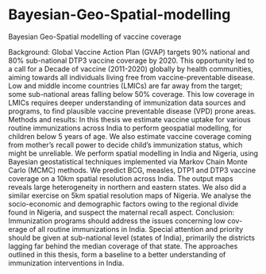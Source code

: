 # Bayesian-Geo-Spatial-modelling
Bayesian Geo-Spatial modelling of vaccine coverage



Background: Global Vaccine Action Plan (GVAP) targets 90% national and 80% sub-national DTP3 vaccine coverage by 2020. This opportunity led to a call for a Decade of vaccine (2011-2020) globally by health communities, aiming towards all individuals living free from vaccine-preventable disease. Low and middle income countries (LMICs) are far away from the target; some sub-national areas falling below 50% coverage. This low coverage in LMICs requires deeper understanding of immunization data sources and programs, to find plausible vaccine preventable disease (VPD) prone areas.
Methods and results: In this thesis we estimate vaccine uptake for various routine immunizations across India to perform geospatial modelling, for children below 5 years of age. We also estimate vaccine coverage coming from mother’s recall power to decide child’s immunization status, which might be unreliable. We perform spatial modelling in India and Nigeria, using Bayesian geostatistical techniques implemented via Markov Chain Monte Carlo (MCMC) methods.
We predict BCG, measles, DTP1 and DTP3 vaccine coverage on a 10km spatial resolution across India. The output maps reveals large heterogeneity in northern and eastern states. We also did a similar exercise on 5km spatial resolution maps of Nigeria. We analyse the socio-economic and demographic factors owing to the regional divide found in Nigeria, and suspect the maternal recall aspect.
Conclusion: Immunization programs should address the issues concerning low cov- erage of all routine immunizations in India. Special attention and priority should be given at sub-national level (states of India), primarily the districts lagging far behind the median coverage of that state. The approaches outlined in this thesis, form a baseline to a better understanding of immunization interventions in India.
